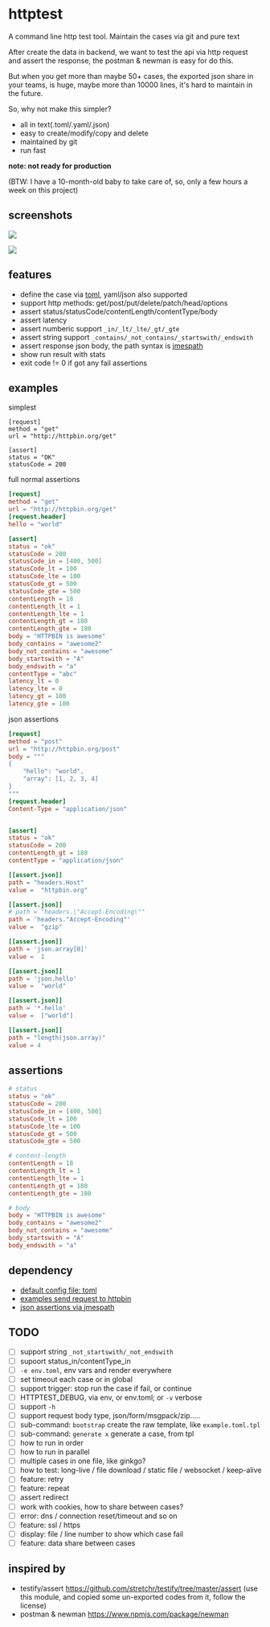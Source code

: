 # httptest

A command line http test tool. Maintain the cases via git and pure text

After create the data in backend, we want to test the api via http request and assert the response, the postman & newman is easy for do this.

But when you get more than maybe 50+ cases, the exported json share in your teams, is huge, maybe more than 10000 lines, it's hard to maintain in the future.

So, why not make this simpler?

- all in text(.toml/.yaml/.json)
- easy to create/modify/copy and delete
- maintained by git
- run fast

**note: not ready for production**

(BTW: I have a 10-month-old baby to take care of, so, only a few hours a week on this project)

## screenshots


![](./examples/screenshots/run.jpg)

![](./examples/screenshots/run_with_debug.jpg)


## features

- define the case via [toml](https://toml.io/en/), yaml/json also supported
- support http methods: get/post/put/delete/patch/head/options
- assert status/statusCode/contentLength/contentType/body
- assert latency
- assert numberic support `_in/_lt/_lte/_gt/_gte`
- assert string support `_contains/_not_contains/_startswith/_endswith`
- assert response json body, the path syntax is [jmespath](https://jmespath.org/tutorial.html)
- show run result with stats
- exit code != 0 if got any fail assertions

## examples

simplest

```
[request]
method = "get"
url = "http://httpbin.org/get"

[assert]
status = "OK"
statusCode = 200
```

full normal assertions

```toml
[request]
method = "get"
url = "http://httpbin.org/get"
[request.header]
hello = "world"

[assert]
status = "ok"
statusCode = 200
statusCode_in = [400, 500]
statusCode_lt = 100
statusCode_lte = 100
statusCode_gt = 500
statusCode_gte = 500
contentLength = 18
contentLength_lt = 1
contentLength_lte = 1
contentLength_gt = 180
contentLength_gte = 180
body = "HTTPBIN is awesome"
body_contains = "awesome2"
body_not_contains = "awesome"
body_startswith = "A"
body_endswith = "a"
contentType = "abc"
latency_lt = 0
latency_lte = 0
latency_gt = 100
latency_gte = 100
```

json assertions

```toml
[request]
method = "post"
url = "http://httpbin.org/post"
body = """
{
    "hello": "world",
    "array": [1, 2, 3, 4]
}
"""
[request.header]
Content-Type = "application/json"


[assert]
status = "ok"
statusCode = 200
contentLength_gt = 180
contentType = "application/json"

[[assert.json]]
path = "headers.Host"
value =  "httpbin.org"

[[assert.json]]
# path = "headers.\"Accept-Encoding\""
path = 'headers."Accept-Encoding"'
value =  "gzip"

[[assert.json]]
path = 'json.array[0]'
value =  1

[[assert.json]]
path = 'json.hello'
value =  "world"

[[assert.json]]
path = '*.hello'
value =  ["world"]

[[assert.json]]
path = "length(json.array)"
value = 4
```


## assertions

```toml
# status
status = "ok"
statusCode = 200
statusCode_in = [400, 500]
statusCode_lt = 100
statusCode_lte = 100
statusCode_gt = 500
statusCode_gte = 500

# content-length
contentLength = 18
contentLength_lt = 1
contentLength_lte = 1
contentLength_gt = 180
contentLength_gte = 180

# body
body = "HTTPBIN is awesome"
body_contains = "awesome2"
body_not_contains = "awesome"
body_startswith = "A"
body_endswith = "a"
```

## dependency

- [default config file: toml](https://toml.io/en/)
- [examples send request to httpbin](http://httpbin.org/)
- [json assertions via jmespath](https://jmespath.org/tutorial.html)

## TODO

- [ ] support string `_not_startswith/_not_endswith`
- [ ] supoort status_in/contentType_in
- [ ] `-e env.toml`, env vars and render everywhere
- [ ] set timeout each case or in global
- [ ] support trigger: stop run the case if fail, or continue
- [ ] HTTPTEST_DEBUG, via env, or env.toml; or `-v` verbose
- [ ] support `-h`
- [ ] support request body type, json/form/msgpack/zip.....
- [ ] sub-command: `bootstrap` create the raw template, like `example.toml.tpl`
- [ ] sub-command: `generate x` generate a case, from tpl
- [ ] how to run in order
- [ ] how to run in parallel
- [ ] multiple cases in one file, like ginkgo?
- [ ] how to test: long-live / file download / static file / websocket / keep-alive
- [ ] feature: retry
- [ ] feature: repeat
- [ ] assert redirect
- [ ] work with cookies, how to share between cases?
- [ ] error: dns / connection reset/timeout and so on
- [ ] feature: ssl / https
- [ ] display: file / line number to show which case fail
- [ ] feature: data share between cases

## inspired by

- testify/assert https://github.com/stretchr/testify/tree/master/assert (use this module, and copied some un-exported codes from it, follow the license)
- postman & newman https://www.npmjs.com/package/newman
